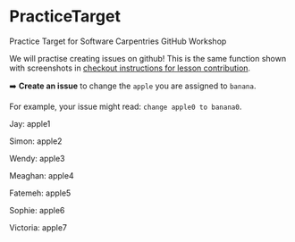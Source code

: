 # PracticeTarget
Practice Target for Software Carpentries GitHub Workshop

We will practise creating issues on github! This is the same function shown with screenshots in [checkout instructions for lesson contribution](https://carpentries.github.io/instructor-training/checkout#what-is-an-issue-github-101).

➡️ **Create an issue** to change the `apple` you are assigned to `banana`.

For example, your issue might read: `change apple0 to banana0`.

Jay: apple1

Simon: apple2

Wendy: apple3

Meaghan: apple4

Fatemeh: apple5

Sophie: apple6

Victoria: apple7


